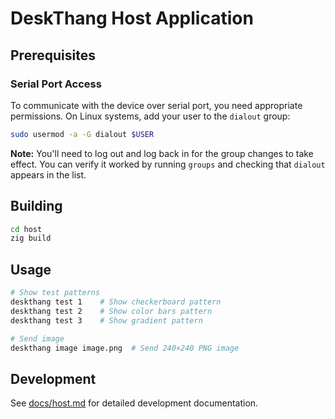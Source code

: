 # DeskThang Host Application

## Prerequisites

### Serial Port Access
To communicate with the device over serial port, you need appropriate permissions. On Linux systems, add your user to the `dialout` group:

```bash
sudo usermod -a -G dialout $USER
```

**Note:** You'll need to log out and log back in for the group changes to take effect. You can verify it worked by running `groups` and checking that `dialout` appears in the list.

## Building

```bash
cd host
zig build
```

## Usage

```bash
# Show test patterns
deskthang test 1    # Show checkerboard pattern
deskthang test 2    # Show color bars pattern
deskthang test 3    # Show gradient pattern

# Send image
deskthang image image.png  # Send 240×240 PNG image
```

## Development

See [docs/host.md](../docs/host.md) for detailed development documentation. 